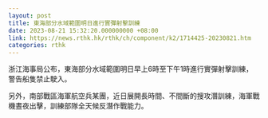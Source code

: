 ```yaml
---
layout: post
title: 東海部分水域範圍明日進行實彈射擊訓練
date: 2023-08-21 15:32:20.000000000 +08:00
link: https://news.rthk.hk/rthk/ch/component/k2/1714425-20230821.htm
categories: rthk
---
```


浙江海事局公布，東海部分水域範圍明日早上6時至下午1時進行實彈射擊訓練，警告船隻禁止駛入。

另外，南部戰區海軍航空兵某團，近日展開長時間、不間斷的搜攻潛訓練，海軍戰機晝夜出擊，訓練部隊全天候反潛作戰能力。
